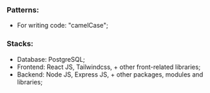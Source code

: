 ### Patterns:
- For writing code: "camelCase";

### Stacks:
- Database: PostgreSQL;
- Frontend: React JS, Tailwindcss, + other front-related libraries;
- Backend: Node JS, Express JS, + other packages, modules and libraries;
